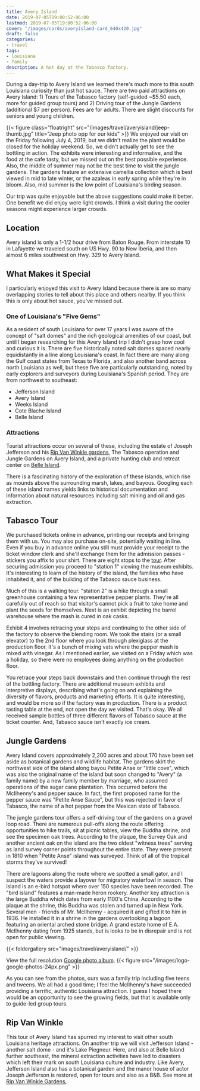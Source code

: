 ```yaml
---
title: Avery Island
date: 2019-07-05T19:00:52-06:00
lastmod: 2019-07-05T19:00:52-06:00
cover: "/images/cards/averyisland-card_640x420.jpg"
draft: false
categories:
- travel
tags:
- louisiana
- family
description: A hot day at the Tabasco factory.
---
```

During a day-trip to Avery Island we learned there's much more to this south Louisiana curiosity than just hot sauce. There are two paid attractions on Avery Island: 1) Tours of the Tabasco factory (self-guided ~$5.50 each, more for guided group tours) and 2) Driving tour of the Jungle Gardens (additional $7 per person). Fees are for adults. There are slight discounts for seniors and young children.

{{< figure class="floatright" src="/images/travel/averyisland/jeep-thumb.jpg" title="Jeep photo opp for our kids" >}}
We enjoyed our visit on the Friday following July 4, 2019, but we didn't realize the plant would be closed for the holiday weekend. So, we didn't actually get to see the bottling in action. The exhibits were interesting and informative, and the food at the cafe tasty, but we missed out on the best possible experience. Also, the middle of summer may not be the best time to visit the jungle gardens. The gardens feature an extensive camellia collection which is best viewed in mid to late winter, or the azaleas in early spring while they're in bloom. Also, mid summer is the low point of Louisiana's birding season.

Our trip was quite enjoyable but the above suggestions could make it better. One benefit we did enjoy were light crowds. I think a visit during the cooler seasons might experience larger crowds.

## Location
Avery island is only a 1-1/2 hour drive from Baton Rouge. From interstate 10 in Lafayette we traveled south on US Hwy. 90 to New Iberia, and then almost 6 miles southwest on Hwy. 329 to Avery Island. 

## What Makes it Special
I particularly enjoyed this visit to Avery Island because there is are so many overlapping stories to tell about this place and others nearby. If you think this is only about hot sauce, you've missed out.

### One of Louisiana's "Five Gems"
As a resident of south Louisiana for over 17 years I was aware of the concept of "salt domes" and the rich geological amenities of our coast, but until I began researching for this Avery Island trip I didn't grasp how cool and curious it is. There are five historically noted salt domes spaced nearly equidistantly in a line along Louisiana's coast. In fact there are many along the Gulf coast states from Texas to Florida, and also another band across north Louisiana as well, but these five are particularly outstanding, noted by early explorers and surveyors during Louisiana's Spanish period. They are from northwest to southeast:

- Jefferson Island
- Avery Island
- Weeks Island
- Cote Blache Island
- Belle Island

### Attractions
Tourist attractions occur on several of these, including the estate of Joseph Jefferson and his [Rip Van Winkle gardens](https://www.ripvanwinklegardens.com/), The Tabasco operation and Jungle Gardens on Avery Island, and a private hunting club and retreat center on [Belle Island](https://www.explorebelleisle.com/).

There is a fascinating history of the exploration of these islands, which rise as mounds above the surrounding marsh, lakes, and bayous. Googling each of these island names yields links to historical documentation and information about natural resources including salt mining and oil and gas extraction. 

## Tabasco Tour
We purchased tickets online in advance, printing our receipts and bringing them with us. You may also purchase on-site, potentially waiting in line. Even if you buy in advance online you still must provide your receipt to the ticket window clerk and she'll exchange them for the admission passes - stickers you affix to your shirt. There are eight  stops to the [tour](https://www.tabasco.com/visit-avery-island/tabasco-tour/). After securing admission you proceed to "station 1" viewing the museum exhibits. It's interesting to learn of the history of the island, the families who have inhabited it, and of the building of the Tabasco sauce business.

Much of this is a walking tour. "station 2" is a hike through a small greenhouse containing a few representative pepper plants. They're all carefully out of reach so that visitor's cannot pick a fruit to take home and plant the seeds for themselves. Next is an exhibit depicting the barrel warehouse where the mash is cured in oak casks. 

Exhibit 4 involves retracing your steps and continuing to the other side of the factory to observe the blending room. We took the stairs (or a small elevator) to the 2nd floor where you look through plexiglass at the production floor. It's a bunch of mixing vats where the pepper mash is mixed with vinegar. As I mentioned earlier, we visited on a Friday which was a holiday, so there were no employees doing anything on the production floor. 

You retrace your steps back downstairs and then continue through the rest of the bottling factory. There are additional museum exhibits and interpretive displays, describing what's going on and explaining the diversity of flavors, products and marketing efforts. It is quite interesting, and would be more so if the factory was in production. There is a product tasting table at the end, not open the day we visited. That's okay. We all received sample bottles of three different flavors of Tabasco sauce at the ticket counter. And, Tabasco sauce isn't exactly ice cream.

## Jungle Gardens
Avery Island covers approximately 2,200 acres and about 170 have been set aside as botanical gardens and wildlife habitat. The gardens skirt the northwest side of the island along bayou Petite Anse or "little cove", which was also the original name of the island but soon changed to "Avery" (a family name) by a new family member by marriage, who assumed operations of the sugar cane plantation. This occurred before the McIlhenny's and pepper sauce. In fact, the first proposed name for the pepper sauce was "Petite Anse Sauce", but this was rejected in favor of Tabasco, the name of a hot pepper from the Mexican state of Tabasco.

The jungle gardens tour offers a self-driving tour of the gardens on a gravel loop road. There are numerous pull-offs along the route offering opportunities to hike trails, sit at picnic tables, view the Buddha shrine, and see the specimen oak trees. According to the plaque, the Survey Oak and another ancient oak on the island are the two oldest "witness trees" serving as land survey corner points throughout the entire state. They were present in 1810 when "Petite Anse" island was surveyed. Think of all of the tropical storms they've survived!

There are lagoons along the route where we spotted a small gator, and I suspect the waters provide a layover for migratory waterfowl in season. The island is an e-bird hotspot where over 150 species have been recorded. The "bird island" features a man-made heron rookery. Another key attraction is the large Buddha which dates from early 1100's China. According to the plaque at the shrine, this Buddha was stolen and turned up in New York. Several men - friends of Mr. McIlhenny - acquired it and gifted it to him in 1936. He installed it in a shrine in the gardens overlooking a lagoon featuring an oriental arched stone bridge. A grand estate home of E.A. McIlhenny dating from 1925 stands, but is looks to be in disrepair and is not open for public viewing.

{{< foldergallery src="images/travel/averyisland/" >}}

View the full resolution [Google photo album](https://photos.app.goo.gl/YDsinEmrie8hKA7v6). {{< figure src="/images/logo-google-photos-24px.png" >}}

As you can see from the photos, ours was a family trip including five teens and tweens. We all had a good time; I feel the McIlhenny's have succeeded providing a terrific, authentic Louisiana attraction. I guess I hoped there would be an opportunity to see the growing fields, but that is available only to guide-led group tours.
 
## Rip Van Winkle 
This tour of Avery Island has spurred my interest to visit other south Louisiana heritage attractions. On another trip we will visit Jefferson Island - another salt dome - and it's Lake Piegneur. Here, and also at Belle Island further southeast, the mineral extraction activities have led to disasters which left their mark on south Louisiana culture and industry. Like Avery, Jefferson Island also has a botanical garden and the manor house of actor Joseph Jefferson is restored, open for tours and also as a B&B. See more at [Rip Van Winkle Gardens](https://www.ripvanwinklegardens.com/),
